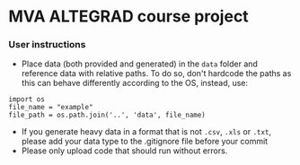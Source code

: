 # MVA ALTEGRAD course project

### User instructions
- Place data (both provided and generated) in the `data` folder and reference data with relative paths. To do so, don't hardcode the paths as this can behave differently according to the OS, instead, use:
```
import os
file_name = "example"
file_path = os.path.join('..', 'data', file_name)
```
- If you generate heavy data in a format that is not `.csv`, `.xls` or `.txt`, please add your data type to the .gitignore file before your commit
- Please only upload code that should run without errors.
